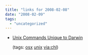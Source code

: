 ```yaml
---
title: "links for 2008-02-08"
date: "2008-02-09"
tags: 
  - "uncategorized"
---
```


- [Unix Commands Unique to Darwin](http://www.matisse.net/OSX/darwin_commands.html)
    
    (tags: [osx](http://del.icio.us/heinzwittenbrink/osx) [unix](http://del.icio.us/heinzwittenbrink/unix) [via:chl](http://del.icio.us/heinzwittenbrink/via:chl))

